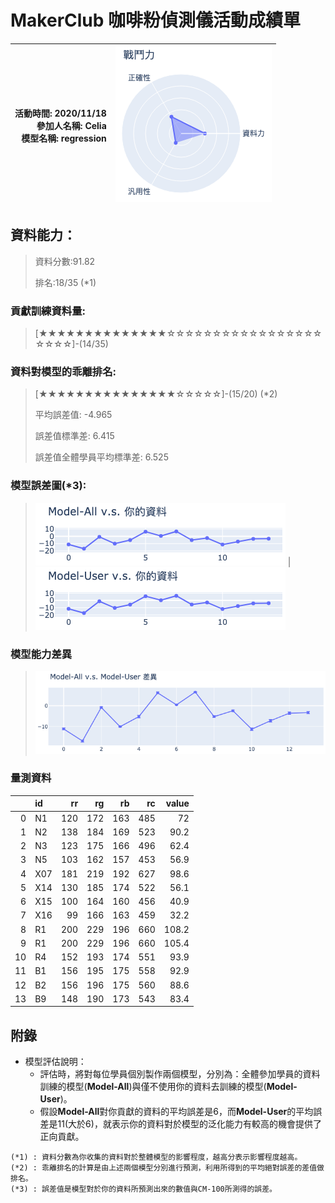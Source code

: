 # MakerClub 咖啡粉偵測儀活動成績單 
| 活動時間: 2020/11/18<br>參加人名稱: **Celia**<br>模型名稱: **regression** | ![](000.png) |
|-----:|-------------:|
## 資料能力：
> 資料分數:91.82
>
> 排名:18/35 (*1)
### 貢獻訓練資料量:
> 	[★★★★★★★★★★★★★★☆☆☆☆☆☆☆☆☆☆☆☆☆☆☆☆☆☆☆☆☆]-(14/35)
### 資料對模型的乖離排名:
> 	[★★★★★★★★★★★★★★★☆☆☆☆☆]-(15/20) (*2)
>
> 	平均誤差值: -4.965
>
> 	誤差值標準差: 6.415
>
> 	誤差值全體學員平均標準差: 6.525
### 模型誤差圖(*3):
> ![001](001.png)	|![002](002.png)
### 模型能力差異
> ![003](003.png)
### 量測資料
|    | id   |   rr |   rg |   rb |   rc |   value |
|---:|:-----|-----:|-----:|-----:|-----:|--------:|
|  0 | N1   |  120 |  172 |  163 |  485 |    72   |
|  1 | N2   |  138 |  184 |  169 |  523 |    90.2 |
|  2 | N3   |  123 |  175 |  166 |  496 |    62.4 |
|  3 | N5   |  103 |  162 |  157 |  453 |    56.9 |
|  4 | X07  |  181 |  219 |  192 |  627 |    98.6 |
|  5 | X14  |  130 |  185 |  174 |  522 |    56.1 |
|  6 | X15  |  100 |  164 |  160 |  456 |    40.9 |
|  7 | X16  |   99 |  166 |  163 |  459 |    32.2 |
|  8 | R1   |  200 |  229 |  196 |  660 |   108.2 |
|  9 | R1   |  200 |  229 |  196 |  660 |   105.4 |
| 10 | R4   |  152 |  193 |  174 |  551 |    93.9 |
| 11 | B1   |  156 |  195 |  175 |  558 |    92.9 |
| 12 | B2   |  156 |  196 |  175 |  560 |    88.6 |
| 13 | B9   |  148 |  190 |  173 |  543 |    83.4 |
## 附錄
* 模型評估說明：
  - 評估時，將對每位學員個別製作兩個模型，分別為：全體參加學員的資料訓練的模型(**Model-All**)與僅不使用你的資料去訓練的模型(**Model-User**)。
  - 假設**Model-All**對你貢獻的資料的平均誤差是6，而**Model-User**的平均誤差是11(大於6)，就表示你的資料對於模型的泛化能力有較高的機會提供了正向貢獻。
```
(*1) : 資料分數為你收集的資料對於整體模型的影響程度，越高分表示影響程度越高。
(*2) : 乖離排名的計算是由上述兩個模型分別進行預測，利用所得到的平均絕對誤差的差值做排名。
(*3) : 誤差值是模型對於你的資料所預測出來的數值與CM-100所測得的誤差。
```
